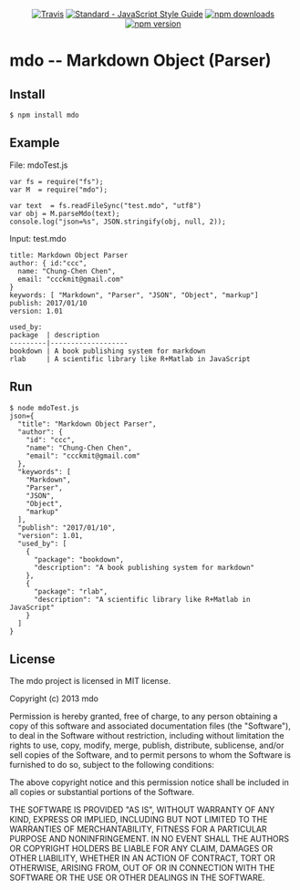 <p align="center">
  <a href="https://travis-ci.org/ccckmit/mdo"><img src="https://img.shields.io/travis/ccckmit/mdo.svg" alt="Travis"></a>
  <a href="http://standardjs.com"><img src="https://img.shields.io/badge/code_style-standard-brightgreen.svg" alt="Standard - JavaScript Style Guide"></a>
  <a href="https://www.npmjs.com/package/mdo"><img src="https://img.shields.io/npm/dm/mdo.svg" alt="npm downloads"></a>
  <a href="https://www.npmjs.com/package/mdo"><img src="https://img.shields.io/npm/v/mdo.svg" alt="npm version"></a>
</p>

# mdo -- Markdown Object (Parser)

## Install

```
$ npm install mdo
```

## Example

File: mdoTest.js

```
var fs = require("fs");
var M  = require("mdo");

var text  = fs.readFileSync("test.mdo", "utf8")
var obj = M.parseMdo(text);
console.log("json=%s", JSON.stringify(obj, null, 2));
```

Input: test.mdo

```
title: Markdown Object Parser
author: { id:"ccc",
  name: "Chung-Chen Chen",
  email: "ccckmit@gmail.com"
}
keywords: [ "Markdown", "Parser", "JSON", "Object", "markup"]
publish: 2017/01/10
version: 1.01

used_by: 
package  | description
---------|-------------------
bookdown | A book publishing system for markdown
rlab     | A scientific library like R+Matlab in JavaScript
```

## Run 

```
$ node mdoTest.js
json={
  "title": "Markdown Object Parser",
  "author": {
    "id": "ccc",
    "name": "Chung-Chen Chen",
    "email": "ccckmit@gmail.com"
  },
  "keywords": [
    "Markdown",
    "Parser",
    "JSON",
    "Object",
    "markup"
  ],
  "publish": "2017/01/10",
  "version": 1.01,
  "used_by": [
    {
      "package": "bookdown",
      "description": "A book publishing system for markdown"
    },
    {
      "package": "rlab",
      "description": "A scientific library like R+Matlab in JavaScript"
    }
  ]
}
```

## License

The mdo project is licensed in MIT license.

Copyright (c) 2013 mdo

Permission is hereby granted, free of charge, to any person obtaining a copy
of this software and associated documentation files (the "Software"), to deal
in the Software without restriction, including without limitation the rights
to use, copy, modify, merge, publish, distribute, sublicense, and/or sell
copies of the Software, and to permit persons to whom the Software is
furnished to do so, subject to the following conditions:

The above copyright notice and this permission notice shall be included in
all copies or substantial portions of the Software.

THE SOFTWARE IS PROVIDED "AS IS", WITHOUT WARRANTY OF ANY KIND, EXPRESS OR
IMPLIED, INCLUDING BUT NOT LIMITED TO THE WARRANTIES OF MERCHANTABILITY,
FITNESS FOR A PARTICULAR PURPOSE AND NONINFRINGEMENT. IN NO EVENT SHALL THE
AUTHORS OR COPYRIGHT HOLDERS BE LIABLE FOR ANY CLAIM, DAMAGES OR OTHER
LIABILITY, WHETHER IN AN ACTION OF CONTRACT, TORT OR OTHERWISE, ARISING FROM,
OUT OF OR IN CONNECTION WITH THE SOFTWARE OR THE USE OR OTHER DEALINGS IN
THE SOFTWARE.



